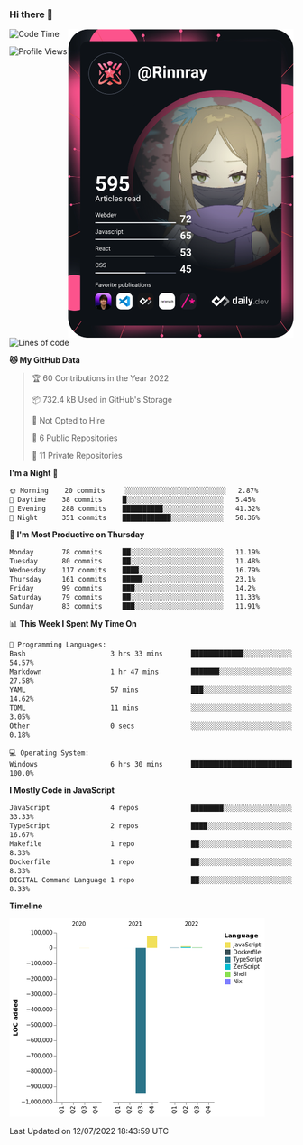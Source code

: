 ### Hi there 👋

<div align="left">
 <a href="https://app.daily.dev/Rinnray">
   <img 
        align="right"
        src="https://github.com/Rinnray/Rinnray/blob/main/devcard.svg" 
        width="400" 
        alt="Rinnray's Dev Card"/>
 </a>
</div>




<!--START_SECTION:waka-->
![Code Time](http://img.shields.io/badge/Code%20Time-0%20secs-blue)

![Profile Views](http://img.shields.io/badge/Profile%20Views-0-blue)

![Lines of code](https://img.shields.io/badge/From%20Hello%20World%20I%27ve%20Written--846%20Thousand%20lines%20of%20code-blue)

**🐱 My GitHub Data** 

> 🏆 60 Contributions in the Year 2022
 > 
> 📦 732.4 kB Used in GitHub's Storage 
 > 
> 🚫 Not Opted to Hire
 > 
> 📜 6 Public Repositories 
 > 
> 🔑 11 Private Repositories  
 > 
**I'm a Night 🦉** 

```text
🌞 Morning    20 commits     ░░░░░░░░░░░░░░░░░░░░░░░░░   2.87% 
🌆 Daytime    38 commits     █░░░░░░░░░░░░░░░░░░░░░░░░   5.45% 
🌃 Evening    288 commits    ██████████░░░░░░░░░░░░░░░   41.32% 
🌙 Night      351 commits    ████████████░░░░░░░░░░░░░   50.36%

```
📅 **I'm Most Productive on Thursday** 

```text
Monday       78 commits     ██░░░░░░░░░░░░░░░░░░░░░░░   11.19% 
Tuesday      80 commits     ██░░░░░░░░░░░░░░░░░░░░░░░   11.48% 
Wednesday    117 commits    ████░░░░░░░░░░░░░░░░░░░░░   16.79% 
Thursday     161 commits    █████░░░░░░░░░░░░░░░░░░░░   23.1% 
Friday       99 commits     ███░░░░░░░░░░░░░░░░░░░░░░   14.2% 
Saturday     79 commits     ██░░░░░░░░░░░░░░░░░░░░░░░   11.33% 
Sunday       83 commits     ███░░░░░░░░░░░░░░░░░░░░░░   11.91%

```


📊 **This Week I Spent My Time On** 

```text
💬 Programming Languages: 
Bash                     3 hrs 33 mins       █████████████░░░░░░░░░░░░   54.57% 
Markdown                 1 hr 47 mins        ███████░░░░░░░░░░░░░░░░░░   27.58% 
YAML                     57 mins             ███░░░░░░░░░░░░░░░░░░░░░░   14.62% 
TOML                     11 mins             ░░░░░░░░░░░░░░░░░░░░░░░░░   3.05% 
Other                    0 secs              ░░░░░░░░░░░░░░░░░░░░░░░░░   0.18%

💻 Operating System: 
Windows                  6 hrs 30 mins       █████████████████████████   100.0%

```

**I Mostly Code in JavaScript** 

```text
JavaScript               4 repos             ████████░░░░░░░░░░░░░░░░░   33.33% 
TypeScript               2 repos             ████░░░░░░░░░░░░░░░░░░░░░   16.67% 
Makefile                 1 repo              ██░░░░░░░░░░░░░░░░░░░░░░░   8.33% 
Dockerfile               1 repo              ██░░░░░░░░░░░░░░░░░░░░░░░   8.33% 
DIGITAL Command Language 1 repo              ██░░░░░░░░░░░░░░░░░░░░░░░   8.33%

```


**Timeline**

![Chart not found](https://raw.githubusercontent.com/Rinnray/Rinnray/main/charts/bar_graph.png) 


 Last Updated on 12/07/2022 18:43:59 UTC
<!--END_SECTION:waka-->


<!--
**Rinnray/Rinnray** is a ✨ _special_ ✨ repository because its `README.md` (this file) appears on your GitHub profile.

Here are some ideas to get you started:

- 🔭 I’m currently working on ...
- 🌱 I’m currently learning ...
- 👯 I’m looking to collaborate on ...
- 🤔 I’m looking for help with ...
- 💬 Ask me about ...
- 📫 How to reach me: ...
- 😄 Pronouns: ...
- ⚡ Fun fact: ...
-->
